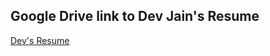 ## Google Drive link to Dev Jain's Resume
[Dev's Resume](https://drive.google.com/file/d/1GEyVvfQ-RziQSokF8Yqi7xTD3BpcKy0B/view?usp=sharing)
